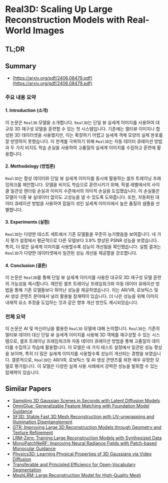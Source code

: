 # Real3D: Scaling Up Large Reconstruction Models with Real-World Images
## TL;DR
## Summary
- [https://arxiv.org/pdf/2406.08479.pdf](https://arxiv.org/pdf/2406.08479.pdf)

### 주요 내용 요약

#### 1. Introduction (소개)
이 논문은 `Real3D` 모델을 소개합니다. `Real3D`는 단일 뷰 실세계 이미지를 사용하여 대규모 3D 재구성 모델을 훈련할 수 있는 첫 시스템입니다. 기존에는 멀티뷰 이미지나 합성된 3D 데이터셋을 사용했지만, 이는 확장하기 어렵고 실세계 객체 모양의 실제 분포를 잘 반영하지 못했습니다. 이 한계를 극복하기 위해 `Real3D`는 자동 데이터 큐레이션 방법과 두 가지 비지도 학습 손실을 사용하여 고품질의 실세계 이미지를 수집하고 훈련에 활용합니다.

#### 2. Methodology (방법론)
`Real3D`는 합성 데이터와 단일 뷰 실세계 이미지를 동시에 활용하는 셀프 트레이닝 프레임워크를 제안합니다. 모델을 비지도 학습으로 훈련시키기 위해, 픽셀 레벨에서의 사이클 일관성 렌더링 손실과 이미지 수준에서의 의미적 손실을 도입했습니다. 이 손실들은 모델이 다중 뷰 실데이터 없이도 고성능을 낼 수 있도록 도와줍니다. 또한, 자동화된 데이터 큐레이션 방법을 사용하여 잡음이 섞인 실세계 이미지에서 높은 품질의 샘플을 선별합니다.

#### 3. Experiments (실험)
`Real3D`는 다양한 테스트 세트에서 기존 모델들을 꾸준히 능가했음을 보여줍니다. 네 가지 평가 설정에서 평균적으로 다른 모델보다 3.9% 향상된 PSNR 성능을 보였습니다. 특히, 더 많은 실세계 이미지를 사용할수록 성능이 개선됨을 확인했습니다. 실험 결과는 `Real3D`가 다양한 데이터셋에서 일관된 성능 개선을 제공함을 강조합니다.

#### 4. Conclusion (결론)
이 논문은 `Real3D`를 통해 단일 뷰 실세계 이미지를 사용한 대규모 3D 재구성 모델 훈련의 가능성을 제시합니다. 제안된 셀프 트레이닝 프레임워크와 자동 데이터 큐레이션 방법을 통해 기존 모델들보다 뛰어난 성능을 제공하였습니다. 이는 AR/VR, 로보틱스 및 AI 생성 콘텐츠 분야에서 널리 활용될 잠재력이 있습니다. 더 나은 성능을 위해 이미지 내재적 요소 추정을 도입하는 것과 같은 향후 개선 방안도 제시되었습니다.

### 전체 요약
이 논문은 AI 및 머신러닝을 활용한 `Real3D` 모델에 대해 논의합니다. `Real3D`는 기존의 멀티뷰 데이터 대신 단일 뷰 실세계 이미지를 사용해 3D 객체를 재구성할 수 있는 시스템으로, 셀프 트레이닝 프레임워크와 자동 데이터 큐레이션 방법을 통해 고품질의 데이터를 수집하고 학습에 활용합니다. 이 모델은 네 가지 테스트 설정에서 일관된 성능 향상을 보이며, 특히 더 많은 실세계 이미지를 사용할수록 성능이 개선되는 경향을 보였습니다. 결론적으로, `Real3D`는 AR/VR, 로보틱스 및 AI 생성 콘텐츠를 위한 매우 유망한 모델로 평가됩니다. 이 모델은 다양한 실제 사용 사례에서 강력한 성능을 발휘할 수 있는 잠재력이 있습니다.

## Similar Papers
- [Sampling 3D Gaussian Scenes in Seconds with Latent Diffusion Models](2406.13099.md)
- [OmniGlue: Generalizable Feature Matching with Foundation Model Guidance](2405.12979.md)
- [SF3D: Stable Fast 3D Mesh Reconstruction with UV-unwrapping and Illumination Disentanglement](2408.00653.md)
- [GTR: Improving Large 3D Reconstruction Models through Geometry and Texture Refinement](2406.05649.md)
- [LRM-Zero: Training Large Reconstruction Models with Synthesized Data](2406.09371.md)
- [MonoPatchNeRF: Improving Neural Radiance Fields with Patch-based Monocular Guidance](2404.08252.md)
- [Physics3D: Learning Physical Properties of 3D Gaussians via Video Diffusion](2406.04338.md)
- [Transferable and Principled Efficiency for Open-Vocabulary Segmentation](2404.07448.md)
- [MeshLRM: Large Reconstruction Model for High-Quality Mesh](2404.12385.md)
